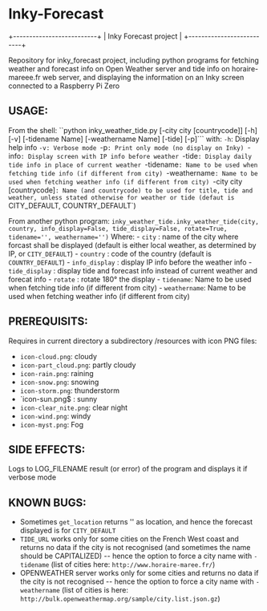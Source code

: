 # Inky-Forecast

+--------------------------+
|   Inky Forecast project  |
+--------------------------+

Repository for inky_forecast project, including python programs for fetching weather and forecast info on Open Weather server and tide info on horaire-mareee.fr web server, and displaying the information on an Inky screen connected to a Raspberry Pi Zero

USAGE:
-----
From the shell: 
``python inky_weather_tide.py [-city city [countrycode]] [-h] [-v] [-tidename Name] [-weathername Name] [-tide] [-p]```
with:
	`-h`: Display help info
	`-v: Verbose mode
	`-p`: Print only mode (no display on Inky)
	`-info`: Display screen with IP info before weather
	`-tide`: Display daily tide info in place of current weather
	`-tidename`: Name to be used when fetching tide info (if different from city)
	`-weathername`: Name to be used when fetching weather info (if different from city)
	`-city city [countrycode]`: Name (and countrycode) to be used for title, tide and weather, unless stated otherwise for weather or tide (defaut is `CITY_DEFAULT, COUNTRY_DEFAULT`)

From another python program: 
```inky_weather_tide.inky_weather_tide(city, country, info_display=False, tide_display=False, rotate=True, tidename='', weathername='')```
Where:
	- `city` : name of the city where forcast shall be displayed (default is either local weather, as determined by IP, or `CITY_DEFAULT`)
	- `country` : code of the country (default is `COUNTRY_DEFAULT`)
	- `info_display` : display IP info before the weather info
	- `tide_display` : display tide and forecast info instead of current weather and forecat info
	- `rotate` : rotate 180° the display
	- `tidename`: Name to be used when fetching tide info (if different from city)
	- `weathername`: Name to be used when fetching weather info (if different from city)


PREREQUISITS:
------------
Requires in current directory a subdirectory /resources with icon PNG files:
- `icon-cloud.png`: cloudy
- `icon-part_cloud.png`: partly cloudy
- `icon-rain.png`: raining
- `icon-snow.png`: snowing
- `icon-storm.png`: thunderstorm
- `icon-sun.png$ : sunny
- `icon-clear_nite.png`: clear night
- `icon-wind.png`: windy
- `icon-myst.png`: Fog


SIDE EFFECTS:
------------
Logs to LOG_FILENAME result (or error) of the program and displays it if verbose mode


KNOWN BUGS:
----------
- Sometimes `get_location` returns '' as location, and hence the forecast displayed is for `CITY_DEFAULT`
- `TIDE_URL` works only for some cities on the French West coast and returns no data if the city is not recognised (and sometimes the name should be CAPITALIZED) -- hence the option to force a city name with `-tidename` (list of cities here: `http://www.horaire-maree.fr/`)
- OPENWEATHER server works only for some cities and returns no data if the city is not recognised -- hence the option to force a city name with `-weathername` (list of cities is here: `http://bulk.openweathermap.org/sample/city.list.json.gz`)
